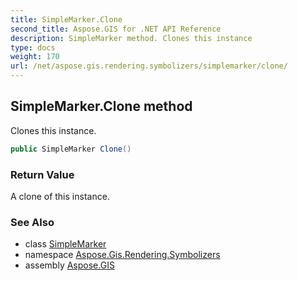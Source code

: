 ```yaml
---
title: SimpleMarker.Clone
second_title: Aspose.GIS for .NET API Reference
description: SimpleMarker method. Clones this instance
type: docs
weight: 170
url: /net/aspose.gis.rendering.symbolizers/simplemarker/clone/
---
```

## SimpleMarker.Clone method

Clones this instance.

```csharp
public SimpleMarker Clone()
```

### Return Value

A clone of this instance.

### See Also

* class [SimpleMarker](../)
* namespace [Aspose.Gis.Rendering.Symbolizers](../../simplemarker/)
* assembly [Aspose.GIS](../../../)


